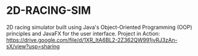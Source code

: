 # 2D-RACING-SIM
2D racing simulator built using Java's Object-Oriented Programming (OOP) principles and JavaFX for the user interface.
Project in Action: https://drive.google.com/file/d/1XR_ItA6BL2-2Z362QW991jvRJ3zAn-sX/view?usp=sharing
